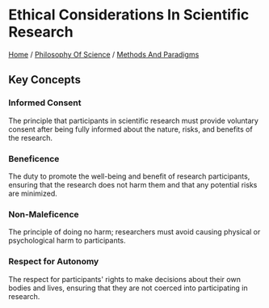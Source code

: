 # Ethical Considerations In Scientific Research

[Home](../../../../README.md) / [Philosophy Of Science](../../../../philosophy_of_science/README.md) / [Methods And Paradigms](../../../philosophy_of_science/methods_and_paradigms/README.md)

## Key Concepts

### Informed Consent

The principle that participants in scientific research must provide voluntary consent after being fully informed about the nature, risks, and benefits of the research.

### Beneficence

The duty to promote the well-being and benefit of research participants, ensuring that the research does not harm them and that any potential risks are minimized.

### Non-Maleficence

The principle of doing no harm; researchers must avoid causing physical or psychological harm to participants.

### Respect for Autonomy

The respect for participants' rights to make decisions about their own bodies and lives, ensuring that they are not coerced into participating in research.

